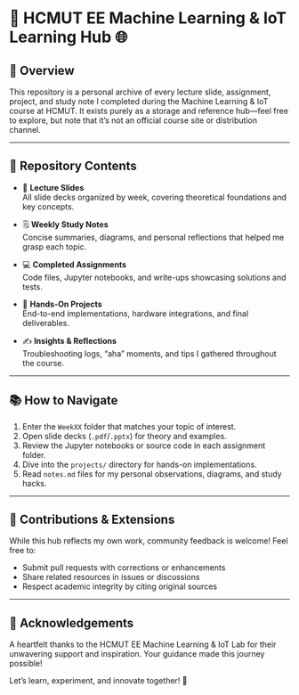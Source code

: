 # 🚀 HCMUT EE Machine Learning & IoT Learning Hub 🌐

## 📝 Overview

This repository is a personal archive of every lecture slide, assignment, project, and study note I completed during the Machine Learning & IoT course at HCMUT. It exists purely as a storage and reference hub—feel free to explore, but note that it’s not an official course site or distribution channel.

---

## 📂 Repository Contents

- 📑 **Lecture Slides**  
  All slide decks organized by week, covering theoretical foundations and key concepts.

- 🗒️ **Weekly Study Notes**  
  Concise summaries, diagrams, and personal reflections that helped me grasp each topic.

- 💻 **Completed Assignments**  
  Code files, Jupyter notebooks, and write-ups showcasing solutions and tests.

- 🔧 **Hands-On Projects**  
  End-to-end implementations, hardware integrations, and final deliverables.

- ✍️ **Insights & Reflections**  
  Troubleshooting logs, “aha” moments, and tips I gathered throughout the course.

---

## 📚 How to Navigate

1. Enter the `WeekXX` folder that matches your topic of interest.  
2. Open slide decks (`.pdf`/`.pptx`) for theory and examples.  
3. Review the Jupyter notebooks or source code in each assignment folder.  
4. Dive into the `projects/` directory for hands-on implementations.  
5. Read `notes.md` files for my personal observations, diagrams, and study hacks.

---

## 🤝 Contributions & Extensions

While this hub reflects my own work, community feedback is welcome! Feel free to:

- Submit pull requests with corrections or enhancements  
- Share related resources in issues or discussions  
- Respect academic integrity by citing original sources

---

## 🙏 Acknowledgements

A heartfelt thanks to the HCMUT EE Machine Learning & IoT Lab for their unwavering support and inspiration. Your guidance made this journey possible!

Let’s learn, experiment, and innovate together! 🚀  
